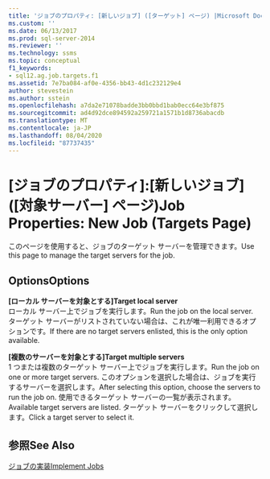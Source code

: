 ```yaml
---
title: 'ジョブのプロパティ: [新しいジョブ] ([ターゲット] ページ) |Microsoft Docs'
ms.custom: ''
ms.date: 06/13/2017
ms.prod: sql-server-2014
ms.reviewer: ''
ms.technology: ssms
ms.topic: conceptual
f1_keywords:
- sql12.ag.job.targets.f1
ms.assetid: 7e7ba084-af0e-4356-bb43-4d1c232129e4
author: stevestein
ms.author: sstein
ms.openlocfilehash: a7da2e71078badde3bb0bbd1bab0ecc64e3bf875
ms.sourcegitcommit: ad4d92dce894592a259721a1571b1d8736abacdb
ms.translationtype: MT
ms.contentlocale: ja-JP
ms.lasthandoff: 08/04/2020
ms.locfileid: "87737435"
---
```

# <a name="job-properties-new-job-targets-page"></a><span data-ttu-id="6e070-102">[ジョブのプロパティ]:[新しいジョブ] ([対象サーバー] ページ)</span><span class="sxs-lookup"><span data-stu-id="6e070-102">Job Properties: New Job (Targets Page)</span></span>
  <span data-ttu-id="6e070-103">このページを使用すると、ジョブのターゲット サーバーを管理できます。</span><span class="sxs-lookup"><span data-stu-id="6e070-103">Use this page to manage the target servers for the job.</span></span>  
  
## <a name="options"></a><span data-ttu-id="6e070-104">Options</span><span class="sxs-lookup"><span data-stu-id="6e070-104">Options</span></span>  
 <span data-ttu-id="6e070-105">**[ローカル サーバーを対象とする]**</span><span class="sxs-lookup"><span data-stu-id="6e070-105">**Target local server**</span></span>  
 <span data-ttu-id="6e070-106">ローカル サーバー上でジョブを実行します。</span><span class="sxs-lookup"><span data-stu-id="6e070-106">Run the job on the local server.</span></span> <span data-ttu-id="6e070-107">ターゲット サーバーがリストされていない場合は、これが唯一利用できるオプションです。</span><span class="sxs-lookup"><span data-stu-id="6e070-107">If there are no target servers enlisted, this is the only option available.</span></span>  
  
 <span data-ttu-id="6e070-108">**[複数のサーバーを対象とする]**</span><span class="sxs-lookup"><span data-stu-id="6e070-108">**Target multiple servers**</span></span>  
 <span data-ttu-id="6e070-109">1 つまたは複数のターゲット サーバー上でジョブを実行します。</span><span class="sxs-lookup"><span data-stu-id="6e070-109">Run the job on one or more target servers.</span></span> <span data-ttu-id="6e070-110">このオプションを選択した場合は、ジョブを実行するサーバーを選択します。</span><span class="sxs-lookup"><span data-stu-id="6e070-110">After selecting this option, choose the servers to run the job on.</span></span> <span data-ttu-id="6e070-111">使用できるターゲット サーバーの一覧が表示されます。</span><span class="sxs-lookup"><span data-stu-id="6e070-111">Available target servers are listed.</span></span> <span data-ttu-id="6e070-112">ターゲット サーバーをクリックして選択します。</span><span class="sxs-lookup"><span data-stu-id="6e070-112">Click a target server to select it.</span></span>  
  
## <a name="see-also"></a><span data-ttu-id="6e070-113">参照</span><span class="sxs-lookup"><span data-stu-id="6e070-113">See Also</span></span>  
 [<span data-ttu-id="6e070-114">ジョブの実装</span><span class="sxs-lookup"><span data-stu-id="6e070-114">Implement Jobs</span></span>](implement-jobs.md)  
  
  
